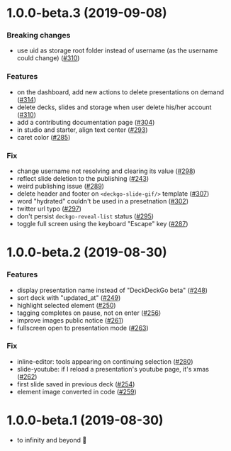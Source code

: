 <a name="1.0.0-beta.3"></a>
# 1.0.0-beta.3 (2019-09-08)

### Breaking changes

* use uid as storage root folder instead of username (as the username could change) ([#310](https://github.com/deckgo/deckdeckgo/issues/310))

### Features

* on the dashboard, add new actions to delete presentations on demand ([#314](https://github.com/deckgo/deckdeckgo/issues/314))
* delete decks, slides and storage when user delete his/her account ([#310](https://github.com/deckgo/deckdeckgo/issues/310))
* add a contributing documentation page ([#304](https://github.com/deckgo/deckdeckgo/issues/304))
* in studio and starter, align text center ([#293](https://github.com/deckgo/deckdeckgo/issues/293))
* caret color ([#285](https://github.com/deckgo/deckdeckgo/issues/285))

### Fix

* change username not resolving and clearing its value ([#298](https://github.com/deckgo/deckdeckgo/issues/298))
* reflect slide deletion to the publishing ([#243](https://github.com/deckgo/deckdeckgo/issues/243))
* weird publishing issue ([#289](https://github.com/deckgo/deckdeckgo/issues/289))
* delete header and footer on `<deckgo-slide-gif/>` template ([#307](https://github.com/deckgo/deckdeckgo/issues/307))
* word "hydrated" couldn't be used in a presetnation ([#302](https://github.com/deckgo/deckdeckgo/issues/302))
* twitter url typo ([#297](https://github.com/deckgo/deckdeckgo/issues/297))
* don't persist `deckgo-reveal-list` status ([#295](https://github.com/deckgo/deckdeckgo/pull/295))
* toggle full screen using the keyboard "Escape" key ([#287](https://github.com/deckgo/deckdeckgo/issues/287)) 

<a name="1.0.0-beta.2"></a>
# 1.0.0-beta.2 (2019-08-30)

### Features

* display presentation name instead of "DeckDeckGo beta" ([#248](https://github.com/deckgo/deckdeckgo/issues/248))
* sort deck with "updated_at" ([#249](https://github.com/deckgo/deckdeckgo/issues/249))
* highlight selected element ([#250](https://github.com/deckgo/deckdeckgo/issues/250))
* tagging completes on pause, not on enter ([#256](https://github.com/deckgo/deckdeckgo/issues/256))
* improve images public notice ([#261](https://github.com/deckgo/deckdeckgo/issues/261))
* fullscreen open to presentation mode ([#263](https://github.com/deckgo/deckdeckgo/issues/263))

### Fix

* inline-editor: tools appearing on continuing selection ([#280](https://github.com/deckgo/deckdeckgo/issues/280))
* slide-youtube: if I reload a presentation's youtube page, it's xmas ([#262](https://github.com/deckgo/deckdeckgo/issues/262))
* first slide saved in previous deck ([#254](https://github.com/deckgo/deckdeckgo/issues/254))
* element image converted in code ([#259](https://github.com/deckgo/deckdeckgo/issues/259))

<a name="1.0.0-beta.1"></a>
# 1.0.0-beta.1 (2019-08-30)

* to infinity and beyond 🚀
